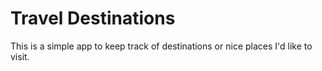 # Travel Destinations

This is a simple app to keep track of destinations or nice places I'd like to visit.
